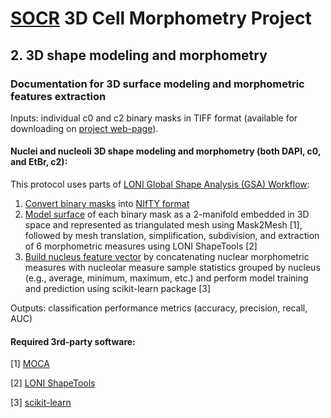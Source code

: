 # [SOCR](http://socr.umich.edu/) 3D Cell Morphometry Project
## 2. 3D shape modeling and morphometry

### Documentation for 3D surface modeling and morphometric features extraction

Inputs: individual c0 and c2 binary masks in TIFF format
(available for downloading on [project web-page](http://www.socr.umich.edu/projects/3d-cell-morphometry/data.html)).

#### Nuclei and nucleoli 3D shape modeling and morphometry (both DAPI, c0, and EtBr, c2):

This protocol uses parts of 
[LONI Global Shape Analysis (GSA) Workflow](https://pipeline.loni.usc.edu/explore/pipeline-workflows/):

1. [Convert binary masks](./1_Convert_to_NIfTY) into [NIfTY format](https://nifti.nimh.nih.gov/nifti-1)
2. [Model surface](./2_Morphometry) of each binary mask as a 2-manifold embedded in 3D space and represented as triangulated mesh
using Mask2Mesh [1], followed by mesh translation, simplification, subdivision, and extraction of 6 morphometric measures using LONI ShapeTools [2]
3. [Build nucleus feature vector](./3_Classification) by concatenating nuclear morphometric measures with nucleolar measure sample statistics grouped by nucleus (e.g., average, minimum, maximum, etc.) and perform model training and prediction using scikit-learn package [3]

Outputs: classification performance metrics (accuracy, precision, recall, AUC)

#### Required 3rd-party software:

[1] [MOCA](http://www.nitrc.org/projects/moca_2015/)

[2] [LONI ShapeTools](https://www.loni.usc.edu/research/software?name=ShapeTools)

[3] [scikit-learn](https://scikit-learn.org/)
